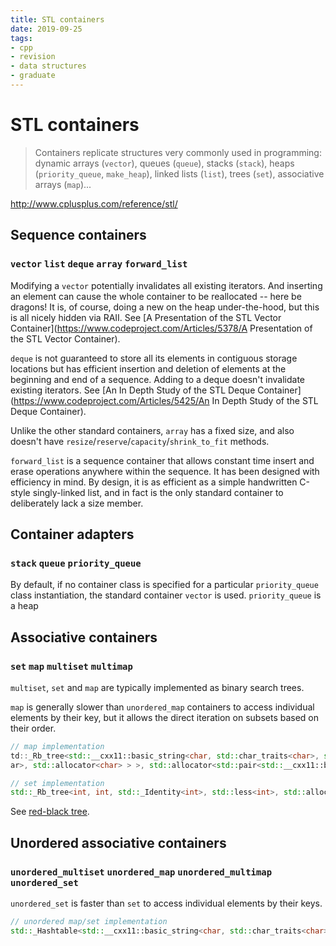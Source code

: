 ```yaml
---
title: STL containers
date: 2019-09-25
tags:
- cpp
- revision
- data structures
- graduate
---
```


# STL containers
> Containers replicate structures very commonly used in programming: dynamic
> arrays (`vector`), queues (`queue`), stacks (`stack`), heaps (`priority_queue`, `make_heap`),
> linked lists (`list`), trees (`set`), associative arrays (`map`)...

http://www.cplusplus.com/reference/stl/

## Sequence containers
### `vector` `list` `deque` `array` `forward_list`

Modifying a `vector` potentially invalidates all existing iterators. And
inserting an element can cause the whole container to be reallocated -- here be
dragons! It is, of course, doing a new on the heap under-the-hood, but this is
all nicely hidden via RAII. See [A Presentation of the STL Vector
Container](https://www.codeproject.com/Articles/5378/A Presentation of the STL
Vector Container).

`deque` is not guaranteed to store all its elements in contiguous storage
locations but has efficient insertion and deletion of elements at the beginning
and end of a sequence. Adding to a deque doesn't invalidate existing iterators.
See [An In Depth Study of the STL Deque
Container](https://www.codeproject.com/Articles/5425/An In Depth Study of the
STL Deque Container).

Unlike the other standard containers, `array` has a fixed size, and also
doesn't have `resize`/`reserve`/`capacity`/`shrink_to_fit` methods.

`forward_list` is a sequence container that allows constant time insert and
erase operations anywhere within the sequence. It has been designed with
efficiency in mind. By design, it is as efficient as a simple handwritten
C-style singly-linked list, and in fact is the only standard container to
deliberately lack a size member.

## Container adapters
### `stack` `queue` `priority_queue`

By default, if no container class is specified for a particular
`priority_queue` class instantiation, the standard container `vector` is used.
`priority_queue` is a heap

## Associative containers
### `set` `map` `multiset` `multimap`

`multiset`, `set` and `map` are typically implemented as binary search trees.

`map` is generally slower than `unordered_map` containers to access individual
elements by their key, but it allows the direct iteration on subsets based on
their order.

```cpp
// map implementation
td::_Rb_tree<std::__cxx11::basic_string<char, std::char_traits<char>, std::allocator<char> >, std::pair<std::__cxx11::basic_string<char, std::char_traits<char>, std::allocator<char> > const, int>, std::_Select1st<std::pair<std::__cxx11::basic_string<char, std::char_traits<char>, std::allocator<char> > const, int> >, std::less<std::__cxx11::basic_string<char, std::char_traits<ch
ar>, std::allocator<char> > >, std::allocator<std::pair<std::__cxx11::basic_string<char, std::char_traits<char>, std::allocator<char> > const, int> > >::_M_erase(std::_Rb_tree_node<std::pair<std::__cxx11::basic_string<char, std::char_traits<char>, std::allocator<char> > const, int> >*):
```

```cpp
// set implementation
std::_Rb_tree<int, int, std::_Identity<int>, std::less<int>, std::allocator<int> >::_M_erase(std::_Rb_tree_node<int>*):
```

See [red-black tree](https://en.wikipedia.org/wiki/Red%E2%80%93black_tree).

## Unordered associative containers
### `unordered_multiset` `unordered_map` `unordered_multimap` `unordered_set`

`unordered_set` is faster than `set` to access individual elements
by their keys.

```cpp
// unordered map/set implementation
std::_Hashtable<std::__cxx11::basic_string<char, std::char_traits<char>, std::allocator<char> >,
```

